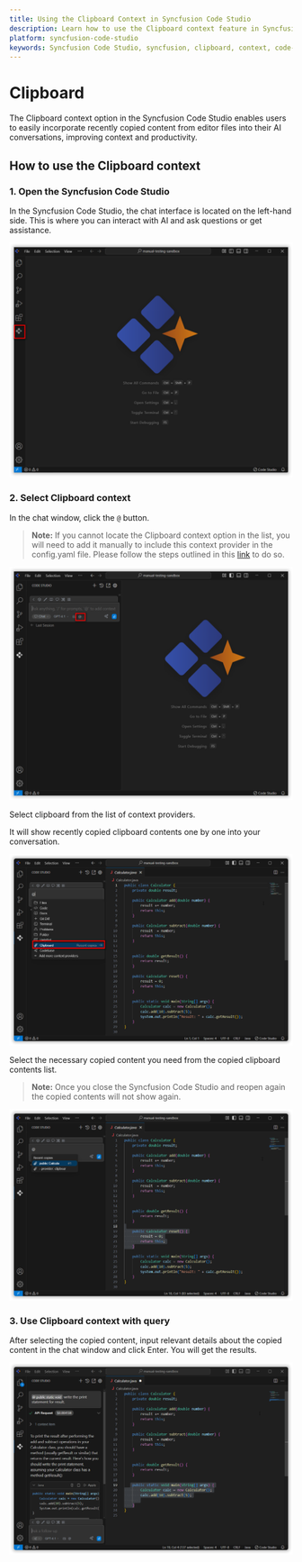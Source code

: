 ```yaml
---
title: Using the Clipboard Context in Syncfusion Code Studio
description: Learn how to use the Clipboard context feature in Syncfusion Code Studio to include recently copied content for enhanced AI interactions.
platform: syncfusion-code-studio
keywords: Syncfusion Code Studio, syncfusion, clipboard, context, code-studio, developer-tools, AI, productivity
---
```

 
# Clipboard
 
The Clipboard context option in the Syncfusion Code Studio enables users to easily incorporate recently copied content from editor files into their AI conversations, improving context and productivity.
 
## How to use the Clipboard context
 
### 1. Open the Syncfusion Code Studio
 
In the Syncfusion Code Studio, the chat interface is located on the left-hand side. This is where you can interact with AI and ask questions or get assistance.

<img src="../../feature-images/open_chat.png" alt="open chat" />

 
### 2. Select Clipboard context
 
In the chat window, click the `@` button.
> **Note:** If you cannot locate the Clipboard context option in the list, you will need to add it manually to include this context provider in the config.yaml file. Please follow the steps outlined in this [link](/code-studio/features/context-providers/add-more-contextproviders/How-to-configure-more-contextproviders) to do so.


<img src="../../feature-images/click-context.png" alt="Clickcontext" />


Select clipboard from the list of context providers.
 
It will show recently copied clipboard contents one by one into your conversation.


<img src="../../feature-images/clipboardselect.png" alt="Clipboard opencontext" />


Select the necessary copied content you need from the copied clipboard contents list.  
> **Note:** Once you close the Syncfusion Code Studio  and reopen again the copied contents will not show again.  

<img src="../../feature-images/clipboardcontentselect.png" alt="Clipboard choose" />
 
### 3. Use Clipboard context with query
 
After selecting the copied content, input relevant details about the copied content in the chat window and click Enter. You will get the results.

<img src="../../feature-images/clipboardresult.png" alt="Clipboard output" />
